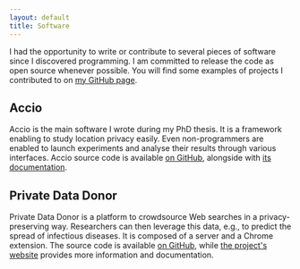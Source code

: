 ```yaml
---
layout: default
title: Software
---
```


I had the opportunity to write or contribute to several pieces of software since I discovered programming.
I am committed to release the code as open source whenever possible.
You will find some examples of projects I contributed to on [my GitHub page](https://github.com/pvcnt).

## Accio
Accio is the main software I wrote during my PhD thesis.
It is a framework enabling to study location privacy easily.
Even non-programmers are enabled to launch experiments and analyse their results through various interfaces.
Accio source code is available [on GitHub](https://github.com/privamov/accio), alongside with [its documentation](https://privamov.github.io/accio/).

## Private Data Donor
Private Data Donor is a platform to crowdsource Web searches in a privacy-preserving way.
Researchers can then leverage this data, e.g., to predict the spread of infectious diseases.
It is composed of a server and a Chrome extension.
The source code is available [on GitHub](https://github.com/pddisense/pdd), while [the project's website](https://ppd.cs.ucl.ac.uk/) provides more information and documentation.
